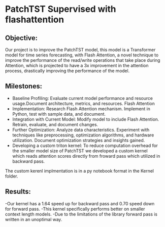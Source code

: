 # PatchTST Supervised with flashattention

## Objective:
Our project is to improve the PatchTST model, this model is a Transformer model for time series forecasting, with Flash Attention, a novel technique to improve the performance of the read/write operations that take place during Attention, which is projected to have a 3x improvement in the attention process, drastically improving the performance of the model.


## Milestones:
 - Baseline Profiling:
    Evaluate current model performance and resource usage.Document architecture, metrics, and resources. Flash Attention
 - Implementation:
    Research Flash Attention mechanism. Implement in Python, test with sample data, and document.
 - Integration with Current Model:
    Modify model to include Flash Attention. Retrain, evaluate, and document changes.
 - Further Optimization:
    Analyze data characteristics. Experiment with techniques like preprocessing, optimization algorithms, and hardware utilization. Document optimization strategies and insights gained.  
 - Developing a custom triton kernel:
    To reduce computation overhead for the smaller model size of PatchTST we developed a custom kernel which reads attention scores directly from froward pass which utilized in backward pass.

The custom kerenl implmentation is in a py notebook format in the Kernel folder.

## Results:
  -Our kernel has a 1.64 speed up for backward pass and 0.70 speed down for forward pass. 
  -This kernel specifically performs better on smaller context length models.
  -Due to the limitations of the library forward pass is written in an unoptimal way.
